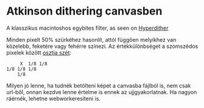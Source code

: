 # Atkinson dithering canvasben

A klasszikus macintoshos egybites filter, as seen on [Hyperdither][1]

Minden pixelt 50% szürkéhez hasonlít, attól függően melyikhez van közelebb, feketére vagy fehérre színezi. Az értékkülönbséget a szomszédos pixelek között [osztja szét][2]:

         X  1/8 1/8
    1/8 1/8 1/8
        1/8

Milyen jó lenne, ha tudnék betölteni képet a canvasba fájlból is, nem csak url-ből, onnan kezdve lenne értelme is ennek az ujjgyakorlatnak. Ha nagyon ráérnék, lehetne webworkeresíteni is.


[1]:http://www.tinrocket.com/software/hyperdither/
[2]:http://verlagmartinkoch.at/software/dither/index.html
